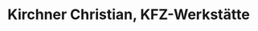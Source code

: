 ---
title: "Kirchner Christian, KFZ-Werkstätte"
url: /ruprechtshofen/kirchner-christian-kfz-werkstaette/
shop: Autowerkstatt
---